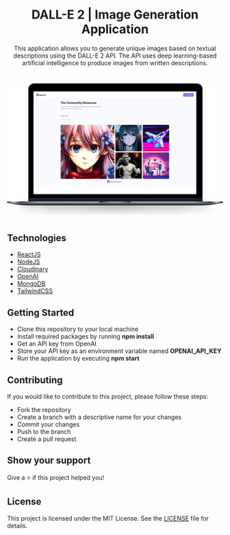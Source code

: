 <h1 align="center">DALL-E 2 | Image Generation Application
</h1>
<p align="center">This application allows you to generate unique images based on textual descriptions using the DALL-E 2 API. The API uses deep learning-based artificial intelligence to produce images from written descriptions.</p>

<h1>
  <img alt="dalle" title="dalle" src=".github/preview.png" />
</h1>

## Technologies

- [ReactJS](https://reactjs.org/)
- [NodeJS](https://nodejs.org/)
- [Cloudinary](https://cloudinary.com/)
- [OpenAI](https://openai.com/api/)
- [MongoDB](https://www.mongodb.com/)
- [TailwindCSS](https://tailwindcss.com/)

## Getting Started

- Clone this repository to your local machine
- Install required packages by running **npm install**
- Get an API key from OpenAI
- Store your API key as an environment variable named **OPENAI_API_KEY**
- Run the application by executing **npm start**

## Contributing

If you would like to contribute to this project, please follow these steps:

- Fork the repository
- Create a branch with a descriptive name for your changes
- Commit your changes
- Push to the branch
- Create a pull request

## Show your support

Give a ⭐️ if this project helped you!

## License

This project is licensed under the MIT License. See the [LICENSE](LICENSE) file for details.
